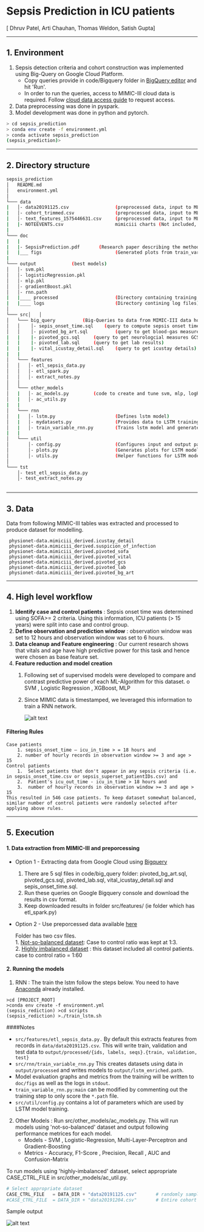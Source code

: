 # Sepsis Prediction in ICU patients
[ Dhruv Patel, Arti Chauhan, Thomas Weldon, Satish Gupta]

-------------------------------------------------------------
## 1. Environment

1. Sepsis detection criteria and cohort construction was implemented using Big-Query on Google Cloud Platform.
	- Copy queries provide in code/Bigquery folder in [BigQuery editor](https://console.cloud.google.com/bigquery) and hit 'Run'.
	- In order to run the queries, access to MIMIC-III cloud data is required. Follow [cloud data access guide](https://mimic.physionet.org/tutorials/intro-to-mimic-iii-bq/) to request access.
2. Data preprocessing was done in pyspark.
3. Model development was done in python and pytorch.
	
```bash
> cd sepsis_prediction
> conda env create -f environment.yml
> conda activate sepsis_prediction
(sepsis_prediction)>

```


-------------------------------------------------------------
## 2. Directory structure

```bash
sepsis_prediction
│   README.md
│   environment.yml   
│
└─── data
|   │- data20191125.csv      		    (preprocessed data, input to ML models)
|   │- cohort_trimmed.csv      		    (preprocessed data, input to ML models)
|   │- text_features_1575446631.csv     (preprocessed data, input to ML models)
|   |- NOTEEVENTS.csv                   mimiciii charts (Not included, obtain from physionet)
|
└─── doc
|   |
|   |- SepsisPrediction.pdf       (Research paper describing the methods and results)
|   |___ figs                           (Generated plots from train_variable_rnn.py)
|       
└─── output				(best models)
│   │- svm.pkl
│   │- logisticRegression.pkl
│   │- mlp.pkl
│   │- gradientBoost.pkl
│   │- rnn.path
|   |____ processed                     (Directory containing training data for LSTM)
|   |____ logs                          (Directory contining log files)
│
└─── src│   │
│   └─── big_query			(Big-Queries to data from MIMIC-III data hosted on Google Cloud)
│   │    │- sepis_onset_time.sql	(query to compute sepsis onset time)
│   │    │- pivoted_bg_art.sql          (query to get blood-gas measures)
|   |    |- pivoted_gcs.sql		(query to get neurologcial measures GCS)
|   |    |- pivoted_lab.sql		(query to get lab results)
|   |    |- vital_icustay_detail.sql	(query to get icustay details)
|   |
│   └─── features
│   │   │- etl_sepsis_data.py
│   │   │- etl_spark.py
│   │   │- extract_notes.py
│   │
│   └─── other_models
│   |   │- ac_models.py			(code to create and tune svm, mlp, logReg and gradientBoost model)
│   |   │- ac_utils.py
|   |
│   └─── rnn
│   |   │- lstm.py                      (Defines lstm model)
│   |   │- mydatasets.py                (Provides data to LSTM training algorithm)
│   |   │- train_variable_rnn.py        (Trains lstm model and generates plots)
|   |
│   └─── util
│       │- config.py                    (Configures input and output paths)
│       │- plots.py                     (Generates plots for LSTM model)
│       │- utils.py                     (Helper functions for LSTM model)
│
└─── tst
    │- test_etl_sepsis_data.py
    │- test_extract_notes.py
   
```

-------------------------------------------------------------
## 3. Data

Data from following MIMIC-III tables was extracted and processed to produce dataset for modelling.

```
 physionet-data.mimiciii_derived.icustay_detail
 physionet-data.mimiciii_derived.suspicion_of_infection
 physionet-data.mimiciii_derived.pivoted_sofa
 physionet-data.mimiciii_derived.pivoted_vital
 physionet-data.mimiciii_derived.pivoted_gcs
 physionet-data.mimiciii_derived.pivoted_lab
 physionet-data.mimiciii_derived.pivoted_bg_art
```


-------------------------------------------------------------
## 4. High level workflow

1.	**Identify case and control patients** : Sepsis onset time was determined using SOFA>= 2 criteria. Using this information, ICU patients (> 15 years)  were split into case and control group. 
2.	**Define observation and prediction window** : observation window was set to 12 hours and observation window was set to 6 hours. 
3.	**Data cleanup and Feature engineering** :  Our current research shows that vitals and age have high predictive power for this task and hence were  chosen as base feature set.
4.	**Feature reduction and model creation**
    1.	Following set of  supervised models were developed to compare and contrast predictive power of each ML-Algorithm for this dataset.
                o	SVM , Logistic Regression , XGBoost, MLP
    2.	Since MIMIC data is timestamped, we leveraged this information to train a RNN network.


          ![alt text](https://github.gatech.edu/tweldon7/sepsis_prediction/blob/master/doc/workflow.png)
 
 
#### Filtering Rules
    Case patients
        1. sepsis_onset_time – icu_in_time > = 18 hours and
        2. number of hourly records in observation window >= 3 and age > 15
    Control patients
        1.	Select patients that don't appear in any sepsis criteria (i.e. in sepsis_onset_time.csv or sepsis_superset_patientIDs.csv) and 
        2.	Patient's icu_out_time - icu_in_time > 18 hours and 
        3.	number of hourly records in observation window >= 3 and age > 15
    This resulted in 546 case patients. To keep dataset somewhat balanced, similar number of control patients were randomly selected after applying above rules.

-------------------------------------------------------------
## 5. Execution

#### 1. Data extraction from MIMIC-III and preporcessing
- Option 1 - Extracting data from Google Cloud using [Bigquery](https://console.cloud.google.com/bigquery)
	1. There are 5 sql files in code/big_query folder: pivoted_bg_art.sql, pivoted_gcs.sql, pivoted_lab.sql, vital_icustay_detail.sql and sepis_onset_time.sql.
	2. Run these queries on Google Bigquery console and download the results in csv format.
	3. Keep downloaded results in folder src/features/ (ie folder which has etl_spark.py)

- Option 2 - Use preporcessed data available [here](https://drive.google.com/drive/folders/1xbWL-nkx0a3FlDDZSZRemZQ6DVwzO8ed?usp=sharing)

	Folder has two csv files.  
		1. [Not-so-balanced dataset](https://drive.google.com/file/d/11xNns0a--cKfLROO73wOf0cG9Vo9MrgB/view?usp=sharing):  Case to control ratio was kept at 1:3.  
		2. [Highly imbalanced dataset](https://drive.google.com/file/d/1rh0cBrz1kekpWlRctQru54hDitFQWHZE/view?usp=sharing) : this dataset included all control patients. case to control ratio = 1:60


#### 2. Running the models
1. RNN : The train the lstm follow the steps below. You need to have [Anaconda](https://www.anaconda.com) already installed. 
```
>cd [PROJECT_ROOT]
>conda env create -f environment.yml
(sepsis_rediction) >cd scripts
(sepsis_rediction) >./train_lstm.sh
```

####Notes
* `src/features/etl_sepsis_data.py.` By default this extracts features from records in `data/data20191125.csv`. This will 
write train, validation and test data to `output/processed/{ids, labels, seqs}.{train, validation, test}`
* `src/rnn/train_variable_rnn.py` This creates datasets using data in `output/processed` and writes models to
     `output/lstm_enriched.path`.
* Model evaluation graphs and metrics from the training will be written to `doc/figs` as well as the logs in `stdout`.
* `train_variable_rnn.py:main` can be modified by commenting out the training step to only score the `*.path` file.
* `src/util/config.py` contains a lot of parameters which are used by LSTM model training.


2. Other Models : Run src/other_models/ac_models.py. This will run models using 'not-so-balanced' dataset and output following performance metrices for each model.
	  - Models - SVM , Logistic-Regression, Multi-Layer-Perceptron and Gradient-Boosting
	  - Metrics - Accuracy, F1-Score , Precision, Recall , AUC and Confusion-Matrix
	  
To run models using 'highly-imbalanced' dataset, select appropriate CASE_CTRL_FILE in src/other_models/ac_util.py.

```python
# Select appropriate dataset
CASE_CTRL_FILE   = DATA_DIR + "data20191125.csv"       # randomly sampled control patients (1:3)
#CASE_CTRL_FILE  = DATA_DIR + "data20191204.csv"       # Entire cohort  (1:60)
```
Sample output

![alt text](https://github.gatech.edu/tweldon7/sepsis_prediction/blob/master/doc/sample_output.png)


